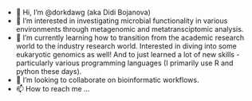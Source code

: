 - 👋 Hi, I’m @dorkdawg (aka Didi Bojanova)
- 👀 I’m interested in investigating microbial functionality in various environments through metagenomic and metatransciptomic analysis. 
- 🌱 I’m currently learning how to transition from the academic research world to the industry research world. Interested in diving into some eukaryotic genomics as well! And to just learned a lot of new skills - particularly various programming languages (I primarily use R and python these days). 
- 💞️ I’m looking to collaborate on bioinformatic workflows.
- 📫 How to reach me ...

<!---
dorkdawg/dorkdawg is a ✨ special ✨ repository because its `README.md` (this file) appears on your GitHub profile.
You can click the Preview link to take a look at your changes.
--->
